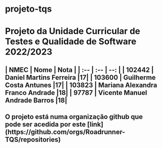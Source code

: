 # projeto-tqs
<h1>Projeto da Unidade Curricular de Testes e Qualidade de Software 2022/2023</h1>
<h2>
| NMEC | Nome | Nota |
| :-- | :-- | --: |
| 102442 | Daniel Martins Ferreira |17|
| 103600 | Guilherme Costa Antunes |17|
| 103823 | Mariana Alexandra Franco Andrade |18|
| 97787 | Vicente Manuel Andrade Barros |18|
</h2>
<h2>
O projeto está numa organização github que pode ser acedida por este [link](https://github.com/orgs/Roadrunner-TQS/repositories)
</h2>
